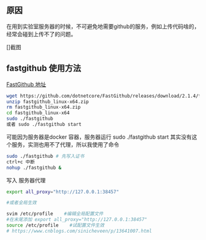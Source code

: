 ## 原因

在用到实验室服务器的时候，不可避免地需要github的服务，例如上传代码啥的，经常会碰到上传不了的问题。

[]截图

## fastgithub 使用方法

[FastGithub 地址](https://github.com/dotnetcore/FastGithub)

~~~bash
wget https://github.com/dotnetcore/FastGithub/releases/download/2.1.4/fastgithub_linux-x64.zip
unzip fastgithub_linux-x64.zip
rm fastgithub_linux-x64.zip
cd fastgithub_linux-x64
sudo ./fastgithub
或者 sudo ./fastgithub start

~~~

可能因为服务器是docker 容器，服务器运行 sudo ./fastgithub start 其实没有这个服务，实测也用不了代理，所以我使用了命令

~~~bash
sudo ./fastgithub # 先写入证书
ctrl+c 中断
nohup ./fastgithub &
~~~

写入 服务器代理

~~~bash
export all_proxy="http://127.0.0.1:38457"

#或者全局生效

svim /etc/profile    #编辑全局配置文件
#在末尾添加 export all_proxy="http://127.0.0.1:38457"
source /etc/profile    #试配置文件生效
# https://www.cnblogs.com/sinicheveen/p/13641007.html
~~~